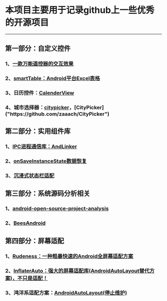# 本项目主要用于记录github上一些优秀的开源项目 #

---
## 第一部分：自定义控件 ##
### 1、[一款万能遥控器的交互效果](https://github.com/simplezhli/RemoteControlView) ###
### 2、[smartTable：Android平台Excel表格]("https://github.com/huangyanbin/smartTable")  ###
### 3、日历控件：[CalenderView]("https://github.com/huanghaibin-dev/CalendarView") ###
### 4、城市选择器：[citypicker]("https://github.com/crazyandcoder/citypicker")，[CityPicker]("https://github.com/zaaach/CityPicker") ###



## 第二部分：实用组件库 ##
### 1、[IPC进程通信库：AndLinker]("https://github.com/codezjx/AndLinker") ###
### 2、[onSaveInstanceState数据恢复]("https://github.com/JavaNoober/AutoSave") ###
### 3、[沉浸式状态栏适配]("https://github.com/gyf-dev/ImmersionBar") ###








## 第三部分：系统源码分析相关 ##
### 1、[android-open-source-project-analysis]("https://github.com/guoxiaoxing/android-open-source-project-analysis") ###
### 2、[BeesAndroid]("https://github.com/BeesAndroid/BeesAndroid") ###

## 第四部分：屏幕适配 ##
### 1、[Rudeness：一种粗暴快速的Android全屏幕适配方案]("https://github.com/Firedamp/Rudeness") ###
### 2、[InflaterAuto：强大的屏幕适配库(AndroidAutoLayout替代方案)，不只是适配！]("https://github.com/genius158/InflaterAuto") ###
### 3、鸿洋系适配方案：[AndroidAutoLayout(停止维护)]("https://github.com/hongyangAndroid/AndroidAutoLayout") ###